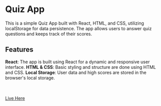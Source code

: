 <h1>Quiz App</h1>
This is a simple Quiz App built with React, HTML, and CSS, utilizing localStorage for data persistence. The app allows users to answer quiz questions and keeps track of their scores.

<h2>Features</h2>
<b>React</b>: The app is built using React for a dynamic and responsive user interface.
<b>HTML & CSS</b>: Basic styling and structure are done using HTML and CSS.
<b>Local Storage</b>: User data and high scores are stored in the browser's local storage.


<br><br>
[Live Here](https://aaliya-f05.github.io/Quiz-App/)
